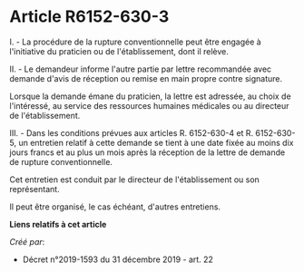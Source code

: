 # Article R6152-630-3

I. - La procédure de la rupture conventionnelle peut être engagée à l'initiative du praticien ou de l'établissement, dont il
relève.

II. - Le demandeur informe l'autre partie par lettre recommandée avec demande d'avis de réception ou remise en main propre
contre signature.

Lorsque la demande émane du praticien, la lettre est adressée, au choix de l'intéressé, au service des ressources humaines
médicales ou au directeur de l'établissement.

III. - Dans les conditions prévues aux articles R. 6152-630-4 et R. 6152-630-5, un entretien relatif à cette demande se tient
à une date fixée au moins dix jours francs et au plus un mois après la réception de la lettre de demande de rupture
conventionnelle.

Cet entretien est conduit par le directeur de l'établissement ou son représentant.

Il peut être organisé, le cas échéant, d'autres entretiens.

**Liens relatifs à cet article**

_Créé par_:

  - Décret n°2019-1593 du 31 décembre 2019 - art. 22
